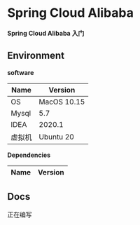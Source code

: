 # Spring Cloud Alibaba 

**Spring Cloud Alibaba 入门**

## Environment

**software**

| Name | Version |
| -- | -- |
| OS | MacOS 10.15 |
| Mysql | 5.7 |
| IDEA | 2020.1 |
| 虚拟机 | Ubuntu 20 |
 
 **Dependencies**
 
| Name | Version |
| -- | -- |

## Docs

正在编写

